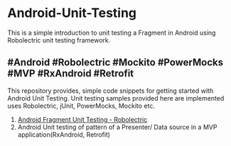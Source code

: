 # Android-Unit-Testing
This is a simple introduction to unit testing a Fragment in Android using Robolectric unit testing framework. 

## #Android #Robolectric #Mockito #PowerMocks #MVP #RxAndroid #Retrofit

This repository provides, simple code snippets for getting started with Android Unit Testing. Unit testing samples provided here are implemented uses Robolectric, jUnit, PowerMocks, Mockito etc.

1) [Android Fragment Unit Testing - Robolectric](https://github.com/akshayjkumar/Android-Unit-Testing/wiki/Android-Fragment-unit-testing-using-Robolectric)
2) Android Unit testing of pattern of a Presenter/ Data source in a MVP application(RxAndroid, Retrofit)  
